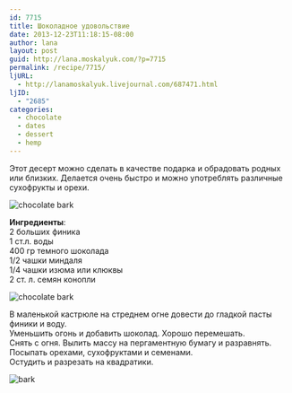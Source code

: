 ```yaml
---
id: 7715
title: Шоколадное удовольствие
date: 2013-12-23T11:18:15-08:00
author: lana
layout: post
guid: http://lana.moskalyuk.com/?p=7715
permalink: /recipe/7715/
ljURL:
  - http://lanamoskalyuk.livejournal.com/687471.html
ljID:
  - "2685"
categories:
  - chocolate
  - dates
  - dessert
  - hemp
---
```

Этот десерт можно сделать в качестве подарка и обрадовать родных или близких. Делается очень быстро и можно употреблять различные сухофрукты и орехи.

![chocolate bark](http://farm6.staticflickr.com/5479/11518186993_d992008e8b_c.jpg) 

**Ингредиенты**:  
2 больших финика  
1 ст.л. воды  
400 гр темного шоколада  
1/2 чашки миндаля  
1/4 чашки изюма или клюквы  
2 ст. л. семян конопли

![chocolate bark](http://farm4.staticflickr.com/3707/11518163623_62aee69cdf_c.jpg) 

В маленькой кастрюле на стреднем огне довести до гладкой пасты финики и воду.  
Уменьшить огонь и добавить шоколад. Хорошо перемешать.  
Снять с огня. Вылить массу на пергаментную бумагу и разравнять.  
Посыпать орехами, сухофруктами и семенами.  
Остудить и разрезать на квадратики.

![bark](http://farm4.staticflickr.com/3826/11518080114_3749cc0979_c.jpg)